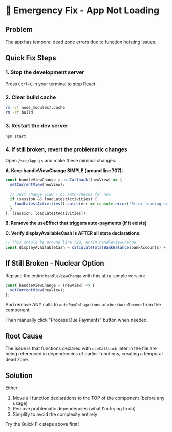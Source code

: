 # 🚨 Emergency Fix - App Not Loading

## Problem
The app has temporal dead zone errors due to function hoisting issues.

## Quick Fix Steps

### 1. Stop the development server
Press `Ctrl+C` in your terminal to stop React

### 2. Clear build cache
```bash
rm -rf node_modules/.cache
rm -rf build
```

### 3. Restart the dev server
```bash
npm start
```

### 4. If still broken, revert the problematic changes

Open `/src/App.js` and make these minimal changes:

**A. Keep handleViewChange SIMPLE (around line 707):**
```javascript
const handleViewChange = useCallback((newView) => {
  setCurrentView(newView);
  
  // Just change view - no auto-checks for now
  if (session && loadLatestActivities) {
    loadLatestActivities().catch(err => console.error('Error loading activities:', err));
  }
}, [session, loadLatestActivities]);
```

**B. Remove the useEffect that triggers auto-payments (if it exists)**

**C. Verify displayAvailableCash is AFTER all state declarations:**
```javascript
// This should be around line 720, AFTER handleViewChange
const displayAvailableCash = calculateTotalBankBalance(bankAccounts) + cashInHand;
```

## If Still Broken - Nuclear Option

Replace the entire `handleViewChange` with this ultra-simple version:

```javascript
const handleViewChange = (newView) => {
  setCurrentView(newView);
};
```

And remove ANY calls to `autoPayObligations` or `checkAutoIncome` from the component.

Then manually click "Process Due Payments" button when needed.

## Root Cause

The issue is that functions declared with `useCallback` later in the file are being referenced in dependencies of earlier functions, creating a temporal dead zone.

## Solution

Either:
1. Move all function declarations to the TOP of the component (before any usage)
2. Remove problematic dependencies (what I'm trying to do)
3. Simplify to avoid the complexity entirely

Try the Quick Fix steps above first!
